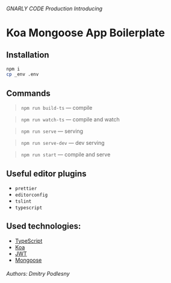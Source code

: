###### _GNARLY CODE Production_ Introducing

# Koa Mongoose App Boilerplate

## Installation

```sh
npm i
cp _env .env
```

## Commands

> `npm run build-ts` — compile

> `npm run watch-ts` — compile and watch

> `npm run serve` — serving

> `npm run serve-dev` — dev serving

> `npm run start` — compile and serve

## Useful editor plugins

* `prettier`
* `editorconfig`
* `tslint`
* `typescript`

## Used technologies:

* [TypeScript](https://www.typescriptlang.org)
* [Koa](http://koajs.com/)
* [JWT](https://jwt.io/)
* [Mongoose](http://mongoosejs.com/)

###### Authors: Dmitry Podlesny
